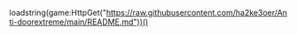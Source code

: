 
loadstring(game:HttpGet("https://raw.githubusercontent.com/ha2ke3oer/Anti-doorextreme/main/README.md"))()
